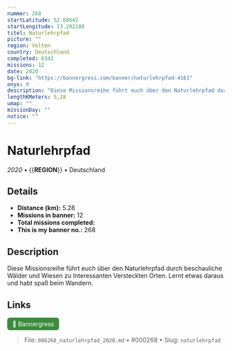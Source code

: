 ```yaml
---
nummer: 268
startLatitude: 52.68642
startLongitude: 13.202188
titel: Naturlehrpfad
picture: ""
region: Velten
country: Deutschland
completed: 6342
missions: 12
date: 2020
bg-link: "https://bannergress.com/banner/naturlehrpfad-4161"
onyx: 0
description: "Diese Missionsreihe führt euch über den Naturlehrpfad durch beschauliche Wälder und Wiesen zu Interessanten Versteckten Orten.\nLernt etwas daraus und habt spaß beim Wandern."
lengthKMeters: 5,28
umap: ""
missionDay: ""
notice: ""
---
```

# Naturlehrpfad

*2020* • {{__REGION__}} • Deutschland





## Details
- **Distance (km):** 5.28
- **Missions in banner:** 12
- **Total missions completed:** 
- **This is my banner no.:** 268



## Description
Diese Missionsreihe führt euch über den Naturlehrpfad durch beschauliche Wälder und Wiesen zu Interessanten Versteckten Orten.
Lernt etwas daraus und habt spaß beim Wandern.



## Links
<a href="https://bannergress.com/banner/naturlehrpfad-4161" target="_blank" style="display:inline-block;margin-right:8px;padding:6px 12px;background:#3c8b3c;color:#fff;text-decoration:none;border-radius:6px;">🔗 Bannergress</a>



> File: `000268_naturlehrpfad_2020.md` • #000268 • Slug: `naturlehrpfad`
